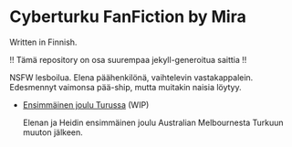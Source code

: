 # Cyberturku FanFiction by Mira

Written in Finnish.

!! Tämä repository on osa suurempaa jekyll-generoitua saittia !!

NSFW lesboilua. Elena päähenkilönä, vaihtelevin vastakappalein. Edesmennyt vaimonsa pää-ship, mutta muitakin naisia löytyy.

* [Ensimmäinen joulu Turussa](first_christmas_in_turku.md) (WIP)

    Elenan ja Heidin ensimmäinen joulu Australian Melbournesta Turkuun muuton jälkeen.